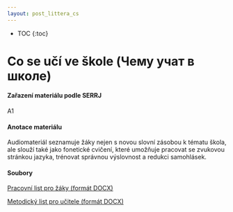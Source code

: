 ```yaml
---
layout: post_littera_cs
---
```

* TOC
{:toc}

# Co se učí ve škole (Чему учат в школе)

#### Zařazení materiálu podle SERRJ

A1

#### Anotace materiálu

Audiomateriál seznamuje žáky nejen s novou slovní zásobou k tématu škola, ale slouží také jako fonetické cvičení, které umožňuje pracovat se zvukovou stránkou jazyka, trénovat správnou výslovnost a redukci samohlásek.

#### Soubory

[Pracovní list pro žáky (formát DOCX)](/cs/littera/rustina/materialy/zaci/poslech/71_Cemu_ucat_v_skole_Z.docx) 

[Metodický list pro učitele (formát DOCX)](/cs/littera/rustina/materialy/metodika/71_Cemu_ucat_v_skole_metodika.docx) 